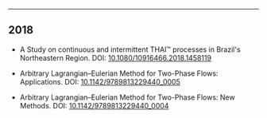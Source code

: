 ---
## 2018

- A Study on continuous and intermittent THAI™ processes in Brazil's Northeastern Region. DOI: [10.1080/10916466.2018.1458119](https://dx.doi.org/10.1080/10916466.2018.1458119)

- Arbitrary Lagrangian–Eulerian Method for Two-Phase Flows: Applications. DOI: [10.1142/9789813229440_0005](https://dx.doi.org/10.1142/9789813229440_0005)

- Arbitrary Lagrangian–Eulerian Method for Two-Phase Flows: New Methods. DOI: [10.1142/9789813229440_0004](https://dx.doi.org/10.1142/9789813229440_0004)

